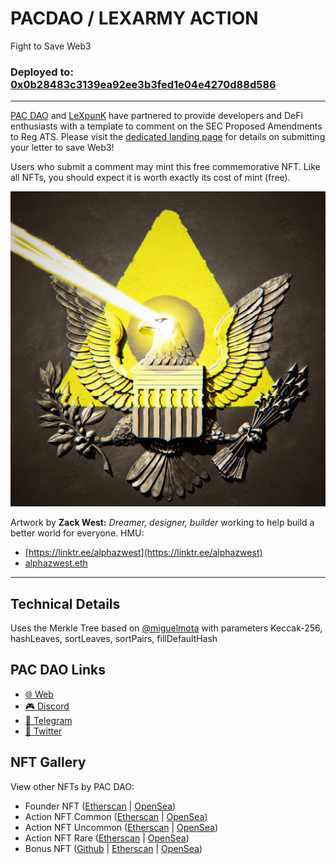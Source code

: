 # PACDAO / LEXARMY ACTION

Fight to Save Web3

### Deployed to: [0x0b28483c3139ea92ee3b3fed1e04e4270d88d586](https://etherscan.io/address/0x0b28483c3139ea92ee3b3fed1e04e4270d88d586)

---

[PAC DAO](https://pac.xyz/) and [LeXpunK](https://www.lexpunk.army/) have partnered to provide developers and DeFi enthusiasts with a template to comment on the SEC Proposed Amendments to Reg ATS.  Please visit the [dedicated landing page](https://pac.xyz/) for details on submitting your letter to save Web3!

Users who submit a comment may mint this free commemorative NFT.  Like all NFTs, you should expect it is worth exactly its cost of mint (free).

![Action NFT](metadata/PACLexAction.jpeg)

Artwork by 
**Zack West:** 
*Dreamer, designer, builder* working to help build a better world for everyone. 
HMU: 
 * [https://linktr.ee/alphazwest](https://linktr.ee/alphazwest)
 * [alphazwest.eth](alphazwest.eth)


---
## Technical Details 

Uses the Merkle Tree based on [@miguelmota](https://lab.miguelmota.com/merkletreejs/example/) with parameters Keccak-256, hashLeaves, sortLeaves, sortPairs, fillDefaultHash


## PAC DAO Links
* [🌐  Web](https://pac.xyz/)
* [🎮  Discord ](https://discord.gg/tbBKXQqm)
* [🛫  Telegram ](https://t.me/joinchat/VYYqN19O3Wc4OTZh)
* [🦅  Twitter](https://twitter.com/pacdao)


## NFT Gallery
View other NFTs by PAC DAO:

 * Founder NFT ([Etherscan](https://etherscan.io/address/0x63994B223F01b943eFf986b1B379312508dc15F8) | [OpenSea](https://opensea.io/collection/pacdao-founder))
 * Action NFT Common ([Etherscan](https://etherscan.io/address/0xE60A7825A80509DE847Ffe30ce2936dfc770DB6b) | [OpenSea](https://opensea.io/collection/pacdao-action))
 * Action NFT Uncommon ([Etherscan](https://etherscan.io/address/0xb198936708ef94f494a4e753c44dcf8691cf7b87) | [OpenSea](https://opensea.io/collection/pac-dao-action-nft-1))
 * Action NFT Rare ([Etherscan](https://etherscan.io/address/0xd56c12efd06252f1f0098a8fe517da286245c0a8) | [OpenSea](https://opensea.io/collection/pacdao-action-nft-rare))
 * Bonus NFT ([Github](https://github.com/pacdao/bonus-nft) | [Etherscan](https://etherscan.io/address/0x0b28483c3139ea92ee3b3fed1e04e4270d88d586) | [OpenSea](https://opensea.io/collection/pac-dao-bonus-nft-1))


